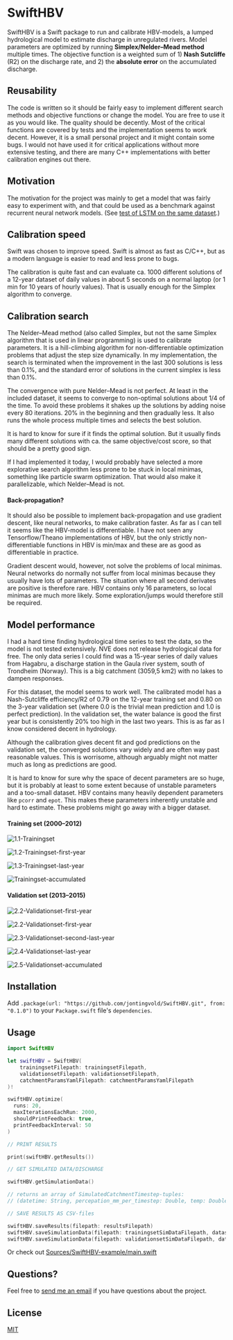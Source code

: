 # SwiftHBV

SwiftHBV is a Swift package to run and calibrate HBV-models, a lumped hydrological model to estimate discharge in unregulated rivers. Model parameters are optimized by running **Simplex/Nelder–Mead method** multiple times. The objective function is a weighted sum of 1) **Nash Sutcliffe** (R2) on the discharge rate, and 2)  the  **absolute error** on the accumulated discharge.

Reusability
-----------

The code is written so it should be fairly easy to implement different search methods and objective functions or change the model. You are free to use it as you would like. The quality should be decently. Most of the critical functions are covered by tests and the implementation seems to work decent. However, it is a small personal project and it might contain some bugs. I would not have used it for critical applications without more extensive testing, and there are many C++ implementations with better calibration engines out there.

Motivation
----------

The motivation for the project was mainly to get a model that was fairly easy to experiment with, and that could be used as a benchmark against recurrent neural network models. (See [test of LSTM on the same dataset](https://nbviewer.jupyter.org/github/jontingvold/datascience-projects/blob/master/Hydrological%20modeling%20with%20a%20simple%20LSTM%20network%20of%2030%20units/Hydrological%20modeling%20with%20a%20simple%20LSTM%20network%20of%2030%20units.ipynb).) 

Calibration speed
-----------------

Swift was chosen to improve speed. Swift is almost as fast as C/C++, but as a modern language is easier to read and less prone to bugs. 

The calibration is quite fast and can evaluate ca. 1000 different solutions of a 12-year dataset of daily values in about 5 seconds on a normal laptop (or 1 min for 10 years of hourly values). That is usually enough for the Simplex algorithm to converge.

Calibration search
------------------

The Nelder–Mead method (also called Simplex, but not the same Simplex algorithm that is used in linear programming) is used to calibrate parameters. It is a hill-climbing algorithm for non-differentiable optimization problems that adjust the step size dynamically. In my implementation, the search is terminated when the improvement in the last 300 solutions is less than 0.1%, and the standard error of solutions in the current simplex is less than 0.1%.

The convergence with pure Nelder–Mead is not perfect. At least in the included dataset, it seems to converge to non-optimal solutions about 1/4 of the time. To avoid these problems it shakes up the solutions by adding noise every 80 iterations. 20% in the beginning and then gradually less. It also runs the whole process multiple times and selects the best solution.

It is hard to know for sure if it finds the optimal solution. But it usually finds many different solutions with ca. the same objective/cost score, so that should be a pretty good sign.

If I had implemented it today, I would probably have selected a more explorative search algorithm less prone to be stuck in local minimas, something like particle swarm optimization. That would also make it parallelizable, which Nelder–Mead is not.

#### Back-propagation?

It should also be possible to implement back-propagation and use gradient descent, like neural networks, to make calibration faster. As far as I can tell it seems like the HBV-model is differentiable. I have not seen any Tensorflow/Theano implementations of HBV, but the only strictly non-differentiable functions in HBV is min/max and these are as good as differentiable in practice. 

Gradient descent would, however, not solve the problems of local minimas. Neural networks do normally not suffer from local minimas because they usually have lots of parameters. The situation where all second derivates are positive is therefore rare. HBV contains only 16 parameters, so local minimas are much more likely. Some exploration/jumps would therefore still be required. 

Model performance
-----------

I had a hard time finding hydrological time series to test the data, so the model is not tested extensively. NVE does not release hydrological data for free. The only data series I could find was a 15-year series of daily values from Hagabru, a discharge station in the Gaula river system, south of Trondheim (Norway). This is a big catchment (3059,5 km2) with no lakes to dampen responses.

For this dataset, the model seems to work well. The calibrated model has a Nash-Sutcliffe efficiency/R2 of 0.79 on the 12-year training set and 0.80 on the 3-year validation set (where 0.0 is the trivial mean prediction and 1.0 is perfect prediction). In the validation set, the water balance is good the first year but is consistently 20% too high in the last two years. This is as far as I know considered decent in hydrology.

Although the calibration gives decent fit and god predictions on the validation set, the converged solutions vary widely and are often way past reasonable values. This is worrisome, although arguably might not matter much as long as predictions are good. 

It is hard to know for sure why the space of decent parameters are so huge, but it is probably at least to some extent because of unstable parameters and a too-small dataset. HBV contains many heavily dependent parameters like `pcorr` and `epot`. This makes these parameters inherently unstable and hard to estimate. These problems might go away with a bigger dataset.

#### Training set (2000–2012)

![1.1-Trainingset](example-hagabru/plots/1.1-Trainingset.png)

![1.2-Trainingset-first-year](example-hagabru/plots/1.2-Trainingset-first-year.png)

![1.3-Trainingset-last-year](example-hagabru/plots/1.3-Trainingset-last-year.png)

![Trainingset-accumulated](example-hagabru/plots/1.4-Trainingset-accumulated.png)

#### Validation set (2013–2015)

![2.2-Validationset-first-year](example-hagabru/plots/2.1-Validationset.png)

![2.2-Validationset-first-year](example-hagabru/plots/2.2-Validationset-first-year.png)

![2.3-Validationset-second-last-year](example-hagabru/plots/2.3-Validationset-second-last-year.png)

![2.4-Validationset-last-year](example-hagabru/plots/2.4-Validationset-last-year.png)

![2.5-Validationset-accumulated](example-hagabru/plots/2.5-Validationset-accumulated.png)

Installation
------------

Add `.package(url: "https://github.com/jontingvold/SwiftHBV.git", from: "0.1.0")` to your `Package.swift` file's `dependencies`.

Usage
-----

```swift
import SwiftHBV

let swiftHBV = SwiftHBV(
    trainingsetFilepath: trainingsetFilepath,
    validationsetFilepath: validationsetFilepath,
    catchmentParamsYamlFilepath: catchmentParamsYamlFilepath
)!

swiftHBV.optimize(
  runs: 20, 
  maxIterationsEachRun: 2000, 
  shouldPrintFeedback: true, 
  printFeedbackInterval: 50
)

// PRINT RESULTS

print(swiftHBV.getResults())

// GET SIMULATED DATA/DISCHARGE

swiftHBV.getSimulationData()

// returns an array of SimulatedCatchmentTimestep-tuples:
// (datetime: String, percepation_mm_per_timestep: Double, temp: Double, Q_observed: Double, Q_simulated: Double)

// SAVE RESULTS AS CSV-files

swiftHBV.saveResults(filepath: resultsFilepath)
swiftHBV.saveSimulationData(filepath: trainingsetSimDataFilepath, dataset: .Trainingset)
swiftHBV.saveSimulationData(filepath: validationsetSimDataFilepath, dataset: .Validationset)

```

Or check out [Sources/SwiftHBV-example/main.swift](Sources/SwiftHBV-example/main.swift) 

Questions?
----------

Feel free to [send me an email](http://www.jontingvold.no/) if you have questions about the project.

## License

[MIT](LICENSE.txt)